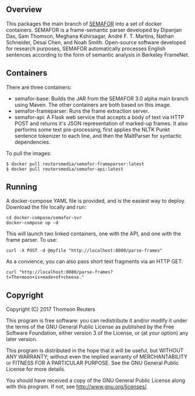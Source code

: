 ## Overview

This packages the main branch of [SEMAFOR](http://www.cs.cmu.edu/~ark/SEMAFOR/) into a set of docker containers.  SEMAFOR is a frame-semantic parser developed by Dipanjan Das, Sam Thomson, Meghana Kshirsagar, André F. T. Martins, Nathan Schneider, Desai Chen, and Noah Smith. Open-source software developed for research purposes, SEMAFOR automatically processes English sentences according to the form of semantic analysis in Berkeley FrameNet.

## Containers

There are three containers:

* semafor-base:  Builds the JAR from the SEMAFOR 3.0 alpha main branch using Maven.  The other containers are both based on this image.
* semafor-frameparser:  Runs the frame extraction server.
* semafor-api:  A Flask web service that accepts a body of text via HTTP POST and returns it's JSON representation of marked-up frames.  It also performs some text pre-processing, first applies the NLTK Punkt sentence tokenizer to each line, and then the MaltParser for syntactic dependencies.

To pull the images:

```
$ docker pull reutersmedia/semafor-frameparser:latest
$ docker pull reutersmedia/semafor-api:latest
```

## Running

A docker-compose YAML file is provided, and is the easiest way to deploy.  Download the file locally and run:

```
cd docker-compose/semafor-svr
docker-compose up -d
```

This will launch two linked containers, one with the API, and one with the frame parser.  To use:

```
curl -X POST -d @myfile "http://localhost:8080/parse-frames"
```

As a convience, you can also pass short text fragments via an HTTP GET:

```
curl "http://localhost:8080/parse-frames?t=The+moon+is+made+of+cheese."
```

## Copyright

Copyright (C) 2017 Thomson Reuters

This program is free software: you can redistribute it and/or modify
it under the terms of the GNU General Public License as published by
the Free Software Foundation, either version 3 of the License, or
(at your option) any later version.

This program is distributed in the hope that it will be useful,
but WITHOUT ANY WARRANTY; without even the implied warranty of
MERCHANTABILITY or FITNESS FOR A PARTICULAR PURPOSE.  See the
GNU General Public License for more details.

You should have received a copy of the GNU General Public License
along with this program.  If not, see <http://www.gnu.org/licenses/>.